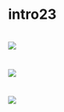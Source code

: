 # intro23

# ![](http://cache.umusic.com/_sites/_prettygooddigital/ladygaga.com/images/og.jpg)

# [![](http://cache.umusic.com/_sites/_prettygooddigital/ladygaga.com/images/og.jpg)](https://www.youtube.com/watch?v=en2D_5TzXCA)

# ![](http://www.billboard.com/files/media/sia-press-2016-purplepr-billboard-1548.jpg)
